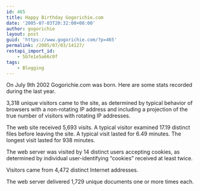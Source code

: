 ```yaml
---
id: 465
title: Happy Birthday Gogorichie.com
date: '2005-07-03T20:32:00+00:00'
author: gogorichie
layout: post
guid: 'https://www.gogorichie.com/?p=465'
permalink: /2005/07/03/14127/
restapi_import_id:
    - 5b7e1e5a66c0f
tags:
    - Blogging
---
```


On July 9th 2002 Gogorichie.com was born. Here are some stats recorded during the last year.

3,318 unique visitors came to the site, as determined by typical behavior of browsers with a non-rotating IP address and including a projection of the true number of visitors with rotating IP addresses.

The web site received 5,693 visits. A typical visitor examined 17.19 distinct files before leaving the site. A typical visit lasted for 6.49 minutes. The longest visit lasted for 938 minutes.

The web server was visited by 14 distinct users accepting cookies, as determined by individual user-identifying “cookies” received at least twice.

Visitors came from 4,472 distinct Internet addresses.

The web server delivered 1,729 unique documents one or more times each.
